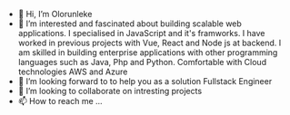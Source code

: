 - 👋 Hi, I’m Olorunleke
- 👀 I’m interested and fascinated about building scalable web applications. 
     I specialised in JavaScript and it's framworks. I have worked in previous projects with Vue, React and Node js at backend.
     I am skilled in building enterprise applications with other programming languages such as Java, Php and Python.
     Comfortable with Cloud technologies AWS and Azure 
- 🌱 I’m looking forward to to help you as a solution Fullstack Engineer
- 💞️ I’m looking to collaborate on intresting projects 
- 📫 How to reach me ...

<!---
lekesmile/lekesmile is a ✨ special ✨ repository because its `README.md` (this file) appears on your GitHub profile.
You can click the Preview link to take a look at your changes.
--->
